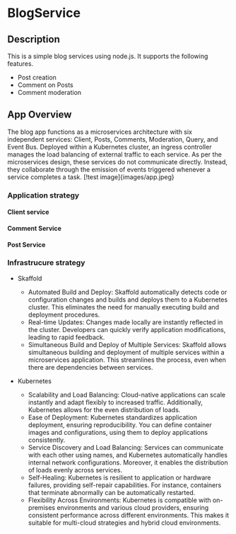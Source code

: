 # BlogService
## Description
This is a simple blog services using node.js.
It supports the following features.
* Post creation
* Comment on Posts
* Comment moderation

## App Overview
The blog app functions as a microservices architecture with six independent services: Client, Posts, Comments, Moderation, Query, and Event Bus. Deployed within a Kubernetes cluster, an ingress controller manages the load balancing of external traffic to each service. As per the microservices design, these services do not communicate directly. Instead, they collaborate through the emission of events triggered whenever a service completes a task.
[!test image]{images/app.jpeg}
### Application strategy
#### Client service
#### Comment Service
#### Post Service
### Infrastrucure strategy
- Skaffold
    * Automated Build and Deploy: Skaffold automatically detects code or configuration changes and builds and deploys them to a Kubernetes cluster. This eliminates the need for manually executing build and deployment procedures.
    * Real-time Updates: Changes made locally are instantly reflected in the cluster. Developers can quickly verify application modifications, leading to rapid feedback.
    * Simultaneous Build and Deploy of Multiple Services: Skaffold allows simultaneous building and deployment of multiple services within a microservices application. This streamlines the process, even when there are dependencies between services.
- Kubernetes

    * Scalability and Load Balancing: Cloud-native applications can scale instantly and adapt flexibly to increased traffic. Additionally, Kubernetes allows for the even distribution of loads.
    * Ease of Deployment: Kubernetes standardizes application deployment, ensuring reproducibility. You can define container images and configurations, using them to deploy applications consistently.
    * Service Discovery and Load Balancing: Services can communicate with each other using names, and Kubernetes automatically handles internal network configurations. Moreover, it enables the distribution of loads evenly across services.
    * Self-Healing: Kubernetes is resilient to application or hardware failures, providing self-repair capabilities. For instance, containers that terminate abnormally can be automatically restarted.
    * Flexibility Across Environments: Kubernetes is compatible with on-premises environments and various cloud providers, ensuring consistent performance across different environments. This makes it suitable for multi-cloud strategies and hybrid cloud environments.
